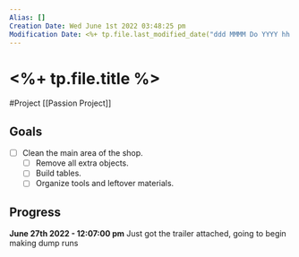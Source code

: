 ```yaml
---
Alias: []
Creation Date: Wed June 1st 2022 03:48:25 pm 
Modification Date: <%+ tp.file.last_modified_date("ddd MMMM Do YYYY hh:mm:ss a") %>
---
```

# <%+ tp.file.title %>
#Project [[Passion Project]]

## Goals
- [ ] Clean the main area of the shop.
	- [ ] Remove all extra objects.
	- [ ] Build tables.
	- [ ] Organize tools and leftover materials.

## Progress
**June 27th 2022 - 12:07:00 pm** 
Just got the trailer attached, going to begin making dump runs

